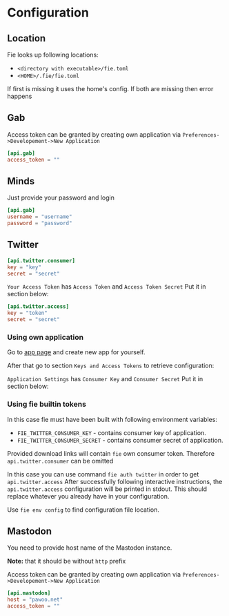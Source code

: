 # Configuration

## Location

Fie looks up following locations:

- `<directory with executable>/fie.toml`
- `<HOME>/.fie/fie.toml`

If first is missing it uses the home's config.
If both are missing then error happens

## Gab

Access token can be granted by creating own application via `Preferences->Developement->New Application`

```toml
[api.gab]
access_token = ""
```

## Minds

Just provide your password and login

```toml
[api.gab]
username = "username"
password = "password"
```

## Twitter

```toml
[api.twitter.consumer]
key = "key"
secret = "secret"
```

`Your Access Token` has `Access Token` and `Access Token Secret`
Put it in section below:

```toml
[api.twitter.access]
key = "token"
secret = "secret"
```

### Using own application

Go to [app page](https://apps.twitter.com/) and create new app for yourself.

After that go to section `Keys and Access Tokens` to retrieve configuration:

`Application Settings` has `Consumer Key` and `Consumer Secret`
Put it in section below:

### Using fie builtin tokens

In this case fie must have been built with following environment variables:

- `FIE_TWITTER_CONSUMER_KEY` - contains consumer key of application.
- `FIE_TWITTER_CONSUMER_SECRET` - contains consumer secret of application.

Provided download links will contain `fie` own consumer token.
Therefore `api.twitter.consumer` can be omitted

In this case you can use command `fie auth twitter` in order to get `api.twitter.access`
After successfully following interactive instructions, the `api.twitter.access` configuration will be printed in stdout.
This should replace whatever you already have in your configuration.

Use `fie env config` to find configuration file location.

## Mastodon

You need to provide host name of the Mastodon instance.

**Note:** that it should be without `http` prefix

Access token can be granted by creating own application via `Preferences->Developement->New Application`

```toml
[api.mastodon]
host = "pawoo.net"
access_token = ""
```
